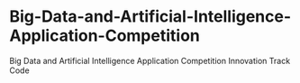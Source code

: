 # Big-Data-and-Artificial-Intelligence-Application-Competition
Big Data and Artificial Intelligence Application Competition Innovation Track Code
